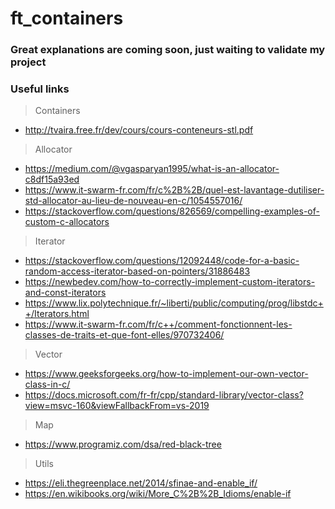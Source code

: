 # ft_containers

### Great explanations are coming soon, just waiting to validate my project

### Useful links

>Containers
- http://tvaira.free.fr/dev/cours/cours-conteneurs-stl.pdf
> Allocator
- https://medium.com/@vgasparyan1995/what-is-an-allocator-c8df15a93ed
- https://www.it-swarm-fr.com/fr/c%2B%2B/quel-est-lavantage-dutiliser-std-allocator-au-lieu-de-nouveau-en-c/1054557016/
- https://stackoverflow.com/questions/826569/compelling-examples-of-custom-c-allocators
> Iterator
- https://stackoverflow.com/questions/12092448/code-for-a-basic-random-access-iterator-based-on-pointers/31886483
- https://newbedev.com/how-to-correctly-implement-custom-iterators-and-const-iterators
- https://www.lix.polytechnique.fr/~liberti/public/computing/prog/libstdc++/Iterators.html
- https://www.it-swarm-fr.com/fr/c++/comment-fonctionnent-les-classes-de-traits-et-que-font-elles/970732406/
> Vector
- https://www.geeksforgeeks.org/how-to-implement-our-own-vector-class-in-c/
- https://docs.microsoft.com/fr-fr/cpp/standard-library/vector-class?view=msvc-160&viewFallbackFrom=vs-2019
> Map
- https://www.programiz.com/dsa/red-black-tree
> Utils
- https://eli.thegreenplace.net/2014/sfinae-and-enable_if/
- https://en.wikibooks.org/wiki/More_C%2B%2B_Idioms/enable-if